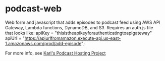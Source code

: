 # podcast-web
Web form and javascript that adds episodes to podcast feed using AWS API Gateway, Lambda functions, DynamoDB, and S3.
Requires an auth.js file that looks like:
  apiKey = "thisistheapikeyforauthenticatingtoapigateway"
  apiUrl = "https://apiurlfromamazon.execute-api.us-east-1.amazonaws.com/prod/add-episode";

For more info, see [Karl's Podcast Hosting Project](https://karl.kranich.org/2020/09/25/serverless-podcast/)
